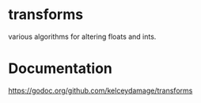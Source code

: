 # transforms
various algorithms for altering floats and ints.

# Documentation
https://godoc.org/github.com/kelceydamage/transforms